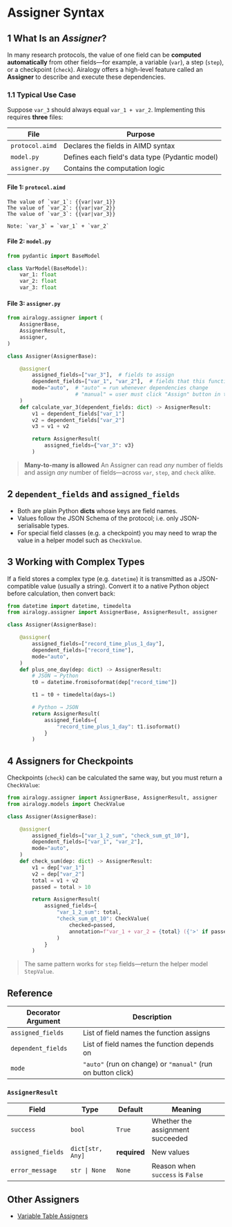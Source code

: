 # Assigner Syntax

## 1 What Is an *Assigner*?

In many research protocols, the value of one field can be **computed automatically** from other fields—for example, a variable (`var`), a step (`step`), or a checkpoint (`check`).
Airalogy offers a high-level feature called an **Assigner** to describe and execute these dependencies.

### 1.1 Typical Use Case

Suppose `var_3` should always equal `var_1 + var_2`.
Implementing this requires **three** files:

| File | Purpose |
| - | - |
| `protocol.aimd` | Declares the fields in AIMD syntax |
| `model.py` | Defines each field's data type (Pydantic model) |
| `assigner.py` | Contains the computation logic |

#### File 1: `protocol.aimd`

```aimd
The value of `var_1`: {{var|var_1}}
The value of `var_2`: {{var|var_2}}
The value of `var_3`: {{var|var_3}}

Note: `var_3` = `var_1` + `var_2`
```

#### File 2: `model.py`

```python
from pydantic import BaseModel

class VarModel(BaseModel):
    var_1: float
    var_2: float
    var_3: float
```

#### File 3: `assigner.py`

```python
from airalogy.assigner import (
    AssignerBase,
    AssignerResult,
    assigner,
)

class Assigner(AssignerBase):

    @assigner(
        assigned_fields=["var_3"],  # fields to assign
        dependent_fields=["var_1", "var_2"],  # fields that this function depends on
        mode="auto",  # "auto" = run whenever dependencies change
                      # "manual" = user must click "Assign" button in the UI
    )
    def calculate_var_3(dependent_fields: dict) -> AssignerResult:
        v1 = dependent_fields["var_1"]
        v2 = dependent_fields["var_2"]
        v3 = v1 + v2

        return AssignerResult(
            assigned_fields={"var_3": v3}
        )
```

> **Many-to-many is allowed**
> An Assigner can read *any* number of fields and assign *any* number of fields—across `var`, `step`, and `check` alike.

## 2 `dependent_fields` and `assigned_fields`

- Both are plain Python **dicts** whose keys are field names.
- Values follow the JSON Schema of the protocol; i.e. only JSON-serialisable types.
- For special field classes (e.g. a checkpoint) you may need to wrap the value in a helper model such as `CheckValue`.

## 3 Working with Complex Types

If a field stores a complex type (e.g. `datetime`) it is transmitted as a JSON-compatible value (usually a string).
Convert it to a native Python object before calculation, then convert back:

```python
from datetime import datetime, timedelta
from airalogy.assigner import AssignerBase, AssignerResult, assigner

class Assigner(AssignerBase):

    @assigner(
        assigned_fields=["record_time_plus_1_day"],
        dependent_fields=["record_time"],
        mode="auto",
    )
    def plus_one_day(dep: dict) -> AssignerResult:
        # JSON → Python
        t0 = datetime.fromisoformat(dep["record_time"])

        t1 = t0 + timedelta(days=1)

        # Python → JSON
        return AssignerResult(
            assigned_fields={
                "record_time_plus_1_day": t1.isoformat()
            }
        )
```

## 4 Assigners for Checkpoints

Checkpoints (`check`) can be calculated the same way, but you must return a `CheckValue`:

```python
from airalogy.assigner import AssignerBase, AssignerResult, assigner
from airalogy.models import CheckValue

class Assigner(AssignerBase):

    @assigner(
        assigned_fields=["var_1_2_sum", "check_sum_gt_10"],
        dependent_fields=["var_1", "var_2"],
        mode="auto",
    )
    def check_sum(dep: dict) -> AssignerResult:
        v1 = dep["var_1"]
        v2 = dep["var_2"]
        total = v1 + v2
        passed = total > 10

        return AssignerResult(
            assigned_fields={
                "var_1_2_sum": total,
                "check_sum_gt_10": CheckValue(
                    checked=passed,
                    annotation=f"var_1 + var_2 = {total} ({'>' if passed else '<='} 10)"
                )
            }
        )
```

> The same pattern works for `step` fields—return the helper model `StepValue`.

## Reference

| Decorator Argument | Description |
| - | - |
| `assigned_fields` | List of field names the function assigns |
| `dependent_fields` | List of field names the function depends on |
| `mode` | `"auto"` (run on change) or `"manual"` (run on button click) |

### `AssignerResult`

| Field | Type | Default | Meaning |
| - | - | - | - |
| `success` | `bool` | `True` | Whether the assignment succeeded |
| `assigned_fields` | `dict[str, Any]` | **required** | New values |
| `error_message` | `str \| None` | `None` | Reason when `success` is `False` |

## Other Assigners

- [Variable Table Assigners](./var_table.md)
